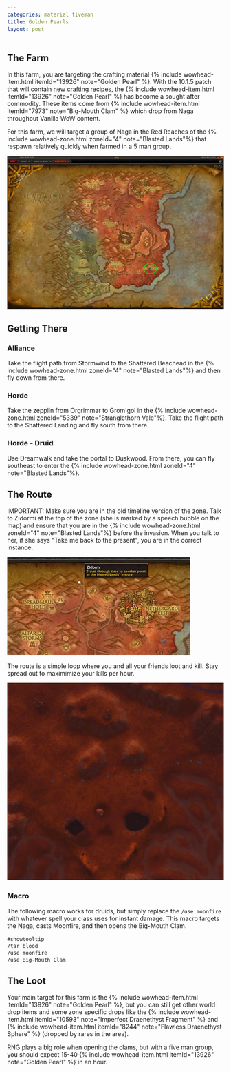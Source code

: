 ```yaml
---
categories: material fiveman
title: Golden Pearls
layout: post
---
```


## The Farm
In this farm, you are targeting the crafting material {% include wowhead-item.html itemId="13926" note="Golden Pearl" %}. With the 10.1.5 patch that will contain [new crafting recipes](https://www.wowhead.com/news/naxxramas-returning-content-in-patch-10-1-5-ptr-ancient-recipes-new-mount-332939), the {% include wowhead-item.html itemId="13926" note="Golden Pearl" %} has become a sought after commodity.  These items come from {% include wowhead-item.html itemId="7973" note="Big-Mouth Clam" %} which drop from Naga throughout Vanilla WoW content.

For this farm, we will target a group of Naga in the Red Reaches of the {% include wowhead-zone.html zoneId="4" note="Blasted Lands"%} that respawn relatively quickly when farmed in a 5 man group.

<img src="/assets/red-reaches.jpg">

## Getting There

### Alliance
Take the flight path from Stormwind to the Shattered Beachead in the {% include wowhead-zone.html zoneId="4" note="Blasted Lands"%} and then fly down from there.

### Horde
Take the zepplin from Orgrimmar to Grom'gol in the {% include wowhead-zone.html zoneId="5339" note="Stranglethorn Vale"%}. Take the flight path to the Shattered Landing and fly south from there.

### Horde - Druid
Use Dreamwalk and take the portal to Duskwood.  From there, you can fly southeast to enter the {% include wowhead-zone.html zoneId="4" note="Blasted Lands"%}.

## The Route
IMPORTANT: Make sure you are in the old timeline version of the zone.  Talk to Zidormi at the top of the zone (she is marked by a speech bubble on the map) and ensure that you are in the {% include wowhead-zone.html zoneId="4" note="Blasted Lands"%} before the invasion.  When you talk to her, if she says "Take me back to the present", you are in the correct instance.

<img src="/assets/zidormi-blasted-lands.jpg">

The route is a simple loop where you and all your friends loot and kill. Stay spread out to maximimize your kills per hour.

<img src="/assets/goldenpearls.gif">

### Macro
The following macro works for druids, but simply replace the `/use moonfire` with whatever spell your class uses for instant damage. This macro targets the Naga, casts Moonfire, and then opens the Big-Mouth Clam.  

```
#showtooltip
/tar blood
/use moonfire
/use Big-Mouth Clam
```

## The Loot
Your main target for this farm is the {% include wowhead-item.html itemId="13926" note="Golden Pearl" %}, but you can still get other world drop items and some zone specific drops like the {% include wowhead-item.html itemId="10593" note="Imperfect Draenethyst Fragment" %} and {% include wowhead-item.html itemId="8244" note="Flawless Draenethyst Sphere" %} (dropped by rares in the area).

RNG plays a big role when opening the clams, but with a five man group, you should expect 15-40 {% include wowhead-item.html itemId="13926" note="Golden Pearl" %} in an hour.